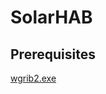 # SolarHAB

## Prerequisites
[wgrib2.exe](https://www.ftp.cpc.ncep.noaa.gov/wd51we/wgrib2/ "wgrib2 download")
